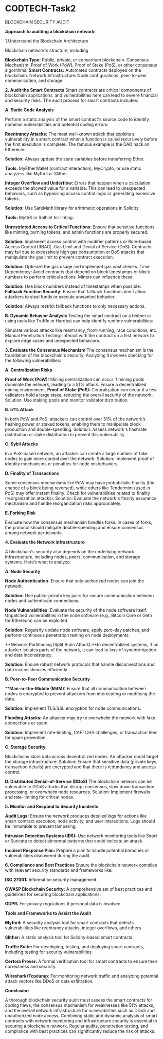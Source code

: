 # CODTECH-Task2
BLOCKCHAIN SECURITY AUDIT

**Approach to auditing a blockchain network:**

1.Understand the Blockchain Architecture
   
 Blockchain network's structure, including:

**Blockchain Type:** Public, private, or consortium blockchain.
Consensus Mechanism: Proof of Work (PoW), Proof of Stake (PoS), or other consensus algorithms.
**Smart Contracts:** Automated contracts deployed on the blockchain.
Network Infrastructure: Node configurations, peer-to-peer communication, and storage.



**2. Audit the Smart Contracts**
Smart contracts are critical components of blockchain applications, and vulnerabilities here can lead to severe financial and security risks. The audit process for smart contracts includes:

**A. Static Code Analysis**

Perform a static analysis of the smart contract's source code to identify common vulnerabilities and potential coding errors:

**Reentrancy Attacks:** The most well-known attack that exploits a vulnerability in a smart contract when a function is called recursively before the first execution is complete. The famous example is the DAO hack on Ethereum.

**Solution:** Always update the state variables before transferring Ether.

**Tools:** MyEtherWallet (contract interaction), MyCrypto, or use static analyzers like Mythril or Slither.

**Integer Overflow and Underflow:** Errors that happen when a calculation exceeds the allowed value for a variable. This can lead to unexpected behaviors, such as bypassing access control logic or generating excessive tokens.

**Solution:** Use SafeMath library for arithmetic operations in Solidity.

**Tools:** MythX or Solhint for linting.

**Unrestricted Access to Critical Functions:** Ensure that sensitive functions like minting, burning tokens, and admin functions are properly secured.

**Solution**: Implement access control with modifier patterns or Role-based Access Control (RBAC).
Gas Limit and Denial of Service (DoS): Contracts may fail due to excessively high gas consumption or DoS attacks that manipulate the gas limit to prevent contract execution.

**Solution:** Optimize the gas usage and implement gas cost checks.
Time Dependency: Avoid contracts that depend on block timestamps or block numbers to perform critical actions. Miners can influence these.

**Solution:** Use block numbers instead of timestamps when possible.
**Fallback Function Security:** Ensure that fallback functions don't allow attackers to steal funds or execute unwanted behavior.

**Solution:** Always restrict fallback functions to only necessary actions.


**B. Dynamic Behavior Analysis**
Testing the smart contract on a testnet or using tools like Truffle or Hardhat can help identify runtime vulnerabilities:

Simulate various attacks like reentrancy, front-running, race conditions, etc.
Manual Penetration Testing: Interact with the contract on a test network to explore edge cases and unexpected behaviors.



**3. Evaluate the Consensus Mechanism**
The consensus mechanism is the foundation of the blockchain's security. Analyzing it involves checking for the following vulnerabilities:

**A. Centralization Risks**

**Proof of Work (PoW):** Mining centralization can occur if mining pools dominate the network, leading to a 51% attack. Ensure a decentralized mining environment.
**Proof of Stake (PoS):** Centralization can occur if a few validators hold a large stake, reducing the overall security of the network.
Solution: Use staking pools and monitor validator distribution.

**B. 51% Attack**

In both PoW and PoS, attackers can control over 51% of the network’s hashing power or staked tokens, enabling them to manipulate block production and double-spending.
Solution: Assess network's hashrate distribution or stake distribution to prevent this vulnerability.

**C. Sybil Attacks**

In a PoS-based network, an attacker can create a large number of fake nodes to gain more control over the network.
Solution: Implement proof of identity mechanisms or penalties for node misbehaviors.

**D. Finality of Transactions**

Some consensus mechanisms like PoW may have probabilistic finality (the chance of a block being reversed), while others like Tendermint (used in PoS) may offer instant finality. Check for vulnerabilities related to finality (reorganization attacks).
Solution: Evaluate the network's finality assurance mechanism and handle reorganization risks appropriately.

**E. Forking Risk**

Evaluate how the consensus mechanism handles forks. In cases of forks, the protocol should mitigate double-spending and ensure consensus among network participants.



**4. Evaluate the Network Infrastructure**

A blockchain's security also depends on the underlying network infrastructure, including nodes, peers, communication, and storage systems. Here’s what to analyze:

**A. Node Security**

**Node Authentication:** Ensure that only authorized nodes can join the network.

**Solution:** Use public-private key pairs for secure communication between nodes and authenticate connections.

**Node Vulnerabilities:** Evaluate the security of the node software itself. Unpatched vulnerabilities in the node software (e.g., Bitcoin Core or Geth for Ethereum) can be exploited.

**Solution:** Regularly update node software, apply zero-day patches, and perform continuous penetration testing on node deployments.

**Network Partitioning (Split Brain Attack):**In decentralized systems, if an attacker isolates parts of the network, it can lead to loss of synchronization and data inconsistency.

**Solution:** Ensure robust network protocols that handle disconnections and data inconsistencies efficiently.

**B. Peer-to-Peer Communication Security**

****Man-in-the-Middle (MitM):** Ensure that all communication between nodes is encrypted to prevent attackers from intercepting or modifying the data.

**Solution:** Implement TLS/SSL encryption for node communications.

**Flooding Attacks:** An attacker may try to overwhelm the network with fake connections or spam.

**Solution:** Implement rate-limiting, CAPTCHA challenges, or transaction fees for spam prevention.

**C. Storage Security**

Blockchains store data across decentralized nodes. An attacker could target the storage infrastructure:
Solution: Ensure that sensitive data (private keys, transaction details) are encrypted and that there is redundancy and access control.

**D. Distributed Denial-of-Service (DDoS)**
The blockchain network can be vulnerable to DDoS attacks that disrupt consensus, slow down transaction processing, or overwhelm node resources.
Solution: Implement firewalls and rate-limiting for critical nodes.



**5. Monitor and Respond to Security Incidents**

**Audit Logs:** Ensure the network produces detailed logs for actions like smart contract execution, node activity, and user interactions. Logs should be immutable to prevent tampering.

**Intrusion Detection Systems (IDS):** Use network monitoring tools like Snort or Suricata to detect abnormal patterns that could indicate an attack.

**Incident Response Plan:** Prepare a plan to handle potential breaches or vulnerabilities discovered during the audit.



**6. Compliance and Best Practices**
Ensure the blockchain network complies with relevant security standards and frameworks like:

**ISO 27001:** Information security management.

**OWASP Blockchain Security:** A comprehensive set of best practices and guidelines for securing blockchain applications.

**GDPR:** For privacy regulations if personal data is involved.


**Tools and Frameworks to Assist the Audit**

**Mythril:** A security analysis tool for smart contracts that detects vulnerabilities like reentrancy attacks, integer overflows, and others.

**Slither:** A static analysis tool for Solidity-based smart contracts.

**Truffle Suite:** For developing, testing, and deploying smart contracts, including testing for security vulnerabilities.

**Certora Prover:** A formal verification tool for smart contracts to ensure their correctness and security.

**Wireshark/Tcpdump:** For monitoring network traffic and analyzing potential attack vectors like DDoS or data exfiltration.



**Conclusion**

A thorough blockchain security audit must assess the smart contracts for coding flaws, the consensus mechanism for weaknesses like 51% attacks, and the overall network infrastructure for vulnerabilities such as DDoS and unauthorized node access. Combining static and dynamic analysis of smart contracts with network monitoring and infrastructure security is essential to securing a blockchain network. Regular audits, penetration testing, and compliance with best practices can significantly reduce the risk of attacks.





